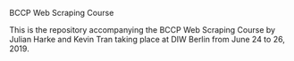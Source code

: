 BCCP Web Scraping Course

This is the repository accompanying the BCCP Web Scraping Course by Julian Harke and Kevin Tran taking place at DIW Berlin from June 24 to 26, 2019.
